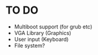 # TO DO 
 - Multiboot support (for grub etc)
 - VGA Library (Graphics)
 - User input (Keyboard)
 - File system?
